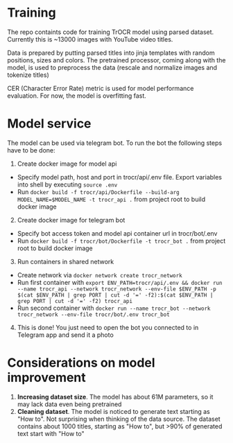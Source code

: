 # Training
The repo containts code for training TrOCR model using parsed dataset. Currently this is ~13000 images with YouTube video titles.

Data is prepared by putting parsed titles into jinja templates with random positions, sizes and colors. The pretrained processor, coming along with the model, is used to preprocess the data (rescale and normalize images and tokenize titles) 

CER (Character Error Rate) metric is used for model performance evaluation. For now, the model is overfitting fast.

# Model service
The model can be used via telegram bot. To run the bot the following steps have to be done:
1. Create docker image for model api
- Specify model path, host and port in trocr/api/.env file. Export variables into shell by executing `source .env`
- Run `docker build -f trocr/api/Dockerfile --build-arg MODEL_NAME=$MODEL_NAME -t trocr_api .` from project root to build docker image
2. Create docker image for telegram bot
- Specify bot access token and model api container url in trocr/bot/.env
- Run `docker build -f trocr/bot/Dockerfile -t trocr_bot .` from project root to build docker image
3. Run containers in shared network
- Create network via `docker network create trocr_network`
- Run first container with `export ENV_PATH=trocr/api/.env && docker run --name trocr_api --network trocr_network --env-file $ENV_PATH -p $(cat $ENV_PATH | grep PORT | cut -d '=' -f2):$(cat $ENV_PATH | grep PORT | cut -d '=' -f2) trocr_api`
- Run second container with `docker run --name trocr_bot --network trocr_network --env-file trocr/bot/.env trocr_bot`
4. This is done! You just need to open the bot you connected to in Telegram app and send it a photo

# Considerations on model improvement
1. __Increasing dataset size__. The model has about 61M parameters, so it may lack data even being pretrained
2. __Cleaning dataset__. The model is noticed to generate text starting as "How to". Not surprising when thinking of the data source. The dataset contains about 1000 titles, starting as "How to", but >90% of generated text start with "How to"

